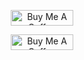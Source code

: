 <p align="center">
  <a href="https://www.buymeacoffee.com/MrMayankHackerX" target="_blank">
    <img src="https://cdn.buymeacoffee.com/buttons/default-yellow.png" alt="Buy Me A Coffee" style="border-increase:5px" height="25" width="100">
  </a>
</p>

<p align="center">
  <a href='https://ko-fi.com/mrmayankhackerx' target='_blank'>
    <img src='https://cdn.ko-fi.com/cdn/kofi3.png?v=2' alt='Buy Me A Coffee' style="border-increase:5px" height='25' width="100">
  </a>
</p>

